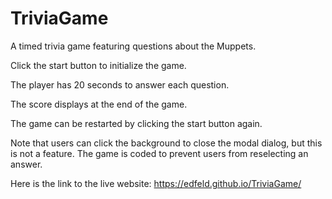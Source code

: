 
# TriviaGame

A timed trivia game featuring questions about the Muppets.

Click the start button to initialize the game.  

The player has 20 seconds to answer each question.

The score displays at the end of the game.

The game can be restarted by clicking the start button again.

Note that users can click the background to close the modal dialog, but this is not a feature.  The game is coded to prevent users from reselecting an answer.  

Here is the link to the live website:  https://edfeld.github.io/TriviaGame/